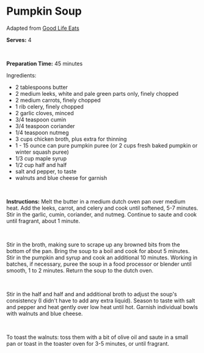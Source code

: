 Pumpkin Soup
============

Adapted from [Good Life Eats](http://www.goodlifeeats.com/2010/11/pumpkin-soup-with-toasted-walnuts.html)

**Serves:** 4

 

**Preparation Time:** 45 minutes

Ingredients:

-   2 tablespoons butter
-   2 medium leeks, white and pale green parts only, finely chopped
-   2 medium carrots, finely chopped
-   1 rib celery, finely chopped
-   2 garlic cloves, minced
-   3/4 teaspoon cumin
-   3/4 teaspoon coriander
-   1/4 teaspoon nutmeg
-   3 cups chicken broth, plus extra for thinning
-   1 - 15 ounce can pure pumpkin puree (or 2 cups fresh baked pumpkin or winter squash puree)
-   1/3 cup maple syrup
-   1/2 cup half and half
-   salt and pepper, to taste
-   walnuts and blue cheese for garnish

 

**Instructions:** Melt the butter in a medium dutch oven pan over medium heat. Add the leeks, carrot, and celery and cook until softened, 5-7 minutes. Stir in the garlic, cumin, coriander, and nutmeg. Continue to saute and cook until fragrant, about 1 minute.

 

Stir in the broth, making sure to scrape up any browned bits from the bottom of the pan. Bring the soup to a boil and cook for about 5 minutes. Stir in the pumpkin and syrup and cook an additional 10 minutes. Working in batches, if necessary, puree the soup in a food processor or blender until smooth, 1 to 2 minutes. Return the soup to the dutch oven.

 

Stir in the half and half and and additional broth to adjust the soup's consistency (I didn't have to add any extra liquid). Season to taste with salt and pepper and heat gently over low heat until hot. Garnish individual bowls with walnuts and blue cheese.

 

To toast the walnuts: toss them with a bit of olive oil and saute in a small pan or toast in the toaster oven for 3-5 minutes, or until fragrant.

 
